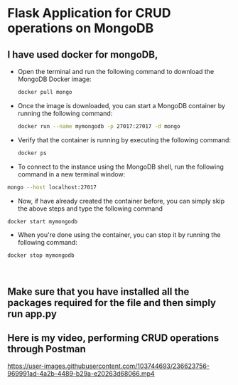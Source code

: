 
# Flask Application for CRUD operations on MongoDB

## I have used docker for mongoDB, 

* Open the terminal and run the following command to download the MongoDB Docker image:
  ```sh
  docker pull mongo
  ```
* Once the image is downloaded, you can start a MongoDB container by running the following command:
  ```sh
  docker run --name mymongodb -p 27017:27017 -d mongo
  ```
* Verify that the container is running by executing the following command:
  ```sh
  docker ps
  ```
 * To connect to the instance using the MongoDB shell, run the following command in a new terminal window:
  ```sh
  mongo --host localhost:27017
  ```
 * Now, if have already created the container before, you can simply skip the above steps and type the following command
  ```sh
  docker start mymongodb
  ```
 * When you're done using the container, you can stop it by running the following command:
  ```sh
  docker stop mymongodb
  ```
 <br>
  
## Make sure that you have installed all the packages required for the file and then simply run app.py
## Here is my video, performing CRUD operations through Postman

https://user-images.githubusercontent.com/103744693/236623756-969991ad-4a2b-4489-b29a-e20263d68066.mp4



